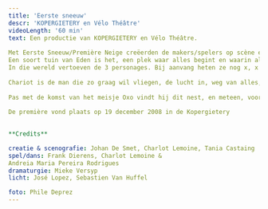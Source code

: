 ```yaml
---
title: 'Eerste sneeuw'
descr: 'KOPERGIETERY en Vélo Théâtre'
videoLength: '60 min'
text: Een productie van KOPERGIETERY en Vélo Théâtre.  
  
Met Eerste Sneeuw/Première Neige creëerden de makers/spelers op scène een wondere wereld die je associeert met de kindertijd. Een open ruimte met daarin een aantal eenvoudige objecten die refereren naar oerelementen als aarde, water, lucht én naar de vier seizoenen.  
Een soort tuin van Eden is het, een plek waar alles begint en waarin alles mogelijk is.  
In die wereld vertoeven de 3 personages. Bij aanvang heten ze nog x, x en x maar wanneer ze elkaar ontmoeten krijgen ze een naam en een eigenheid.  
  
Chariot is de man die zo graag wil vliegen, de lucht in, weg van alles, op zoek naar de vrijheid. Waterzooi trekt rond met een zak aarde, op zoek naar een plek om zich te nestelen.  
  
Pas met de komst van het meisje Oxo vindt hij dit nest, en meteen, voor het eerst, de liefde.  
  
De première vond plaats op 19 december 2008 in de Kopergietery  
‍

**Credits**

creatie & scenografie: Johan De Smet, Charlot Lemoine, Tania Castaing  
spel/dans: Frank Dierens, Charlot Lemoine &  
Andreia Maria Pereira Rodrigues  
dramaturgie: Mieke Versyp  
licht: José Lopez, Sebastien Van Huffel

foto: Phile Deprez
---
```

